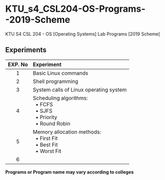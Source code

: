 # KTU_s4_CSL204-OS-Programs--2019-Scheme

KTU S4 CSL 204 - OS [Operating Systems] Lab Programs [2019 Scheme]

## Experiments

| EXP. No | Experiment |
|:-----:|:---------------------------|
| 1 | Basic Linux commands |
| 2 | Shell programming |
| 3 | System calls of Linux operating system |
| 4 | Scheduling algorithms: <br> &nbsp; • FCFS <br> &nbsp; • SJFS <br> &nbsp; • Priority <br> &nbsp; • Round Robin |
| 5 | Memory allocation methods: <br> &nbsp; • First Fit <br> &nbsp; • Best Fit <br> &nbsp; • Worst Fit |
| 6 |  |

**Programs or Program name may vary according to colleges**
